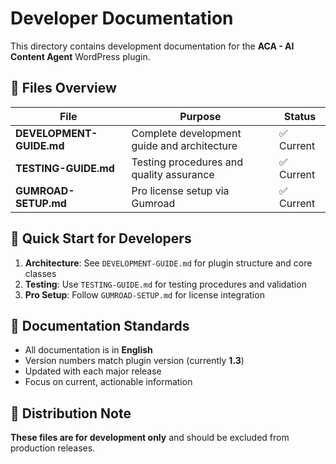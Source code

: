 # Developer Documentation

This directory contains development documentation for the **ACA - AI Content Agent** WordPress plugin.

## 📁 Files Overview

| File | Purpose | Status |
|------|---------|--------|
| **DEVELOPMENT-GUIDE.md** | Complete development guide and architecture | ✅ Current |
| **TESTING-GUIDE.md** | Testing procedures and quality assurance | ✅ Current |
| **GUMROAD-SETUP.md** | Pro license setup via Gumroad | ✅ Current |

## 🎯 Quick Start for Developers

1. **Architecture**: See `DEVELOPMENT-GUIDE.md` for plugin structure and core classes
2. **Testing**: Use `TESTING-GUIDE.md` for testing procedures and validation
3. **Pro Setup**: Follow `GUMROAD-SETUP.md` for license integration

## 📝 Documentation Standards

- All documentation is in **English**
- Version numbers match plugin version (currently **1.3**)
- Updated with each major release
- Focus on current, actionable information

## 🚫 Distribution Note

**These files are for development only** and should be excluded from production releases.